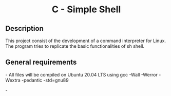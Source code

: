 <h1 align = "center"> C - Simple Shell </h1>

<h2> Description </h2>
<p>This project consist of the development of a command interpreter for Linux. The program tries to replicate the basic functionalities of sh shell.</p>

<h2> General requirements </h2>
<p>- All files will be compiled on Ubuntu 20.04 LTS using gcc -Wall -Werror -Wextra -pedantic -std=gnu89</p>
<p>-

